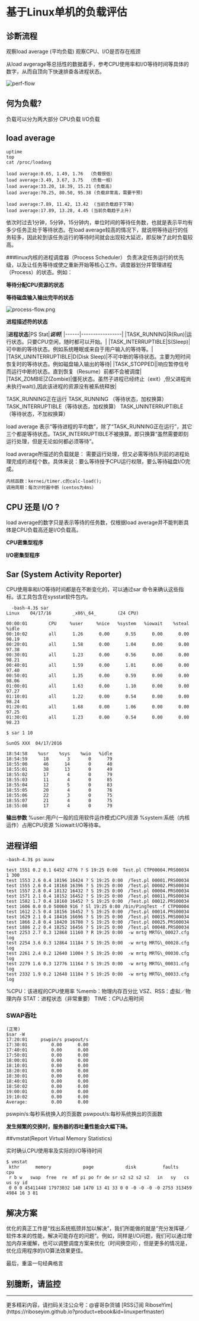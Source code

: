 # 基于Linux单机的负载评估

## 诊断流程
观察load average (平均负载)
观察CPU、I/O是否存在瓶颈

从load avgerage等总括性的数据着手，参考CPU使用率和I/O等待时间等具体的数字，从而自顶向下快速排查各进程状态。

![perf-flow](http://upload-images.jianshu.io/upload_images/1037849-acc425a500206316.png?imageMogr2/auto-orient/strip%7CimageView2/2/w/1240)


## 何为负载?

负载可以分为两大部分
CPU负载
I/O负载

## load average

```
uptime
top
cat /proc/loadavg
```

```
load average:0.65, 1.49, 1.76  （负载很低）
load average:3.49, 3.67, 3.75  （负载一般）
load average:33.20, 18.39, 15.21 (负载高)
load average:70.25, 80.50, 95.38 (负载非常高，需要干预)

load average:7.89, 11.42, 13.42  (当前负载趋于下降)
load average:17.89, 13.28, 4.45 (当前负载趋于上升)
```

依次时过去1分钟，5分钟，15分钟内，单位时间的等待任务数，也就是表示平均有多少任务正处于等待状态。在load average较高的情况下，就说明等待运行的任务较多，因此轮到该任务运行的等待时间就会出现较大延迟，即反映了此时负载较高。



###linux内核的进程调度器（Process Scheduler）
负责决定任务运行的优先级，以及让任务等待或使之重新开始等核心工作。调度器划分并管理进程（Process）的状态。例如：

**等待分配CPU资源的状态**

**等待磁盘输入输出完毕的状态**

![process-flow.png](http://upload-images.jianshu.io/upload_images/1037849-dd82c356bdda926d.png?imageMogr2/auto-orient/strip%7CimageView2/2/w/1240)

**进程描述符的状态**

|**进程状态**|PS Stat|***说明***|
|------|-----------------|
|TASK_RUNNING|R(Run)|运行状态。只要CPU空闲，随时都可以开始。|
|TASK_INTERRUPTIBLE|S(Sleep)|可中断的等待状态。例如系统睡眠或来自于用户输入的等待等。|
|TASK_UNINTERRUPTIBLE|D(Disk Sleep)|不可中断的等待状态。主要为短时间恢复时的等待状态。例如磁盘输入输出的等待|
|TASK_STOPPED||响应暂停信号而运行中断的状态。直到恢复（Resume）前都不会被调度|
|TASK_ZOMBIE|Z(Zombie)|僵死状态。虽然子进程已经终止（exit）,但父进程尚未执行wait(),因此该进程的资源没有被系统释放|


TASK_RUNNING正在运行
TASK_RUNNING （等待状态，加权换算）
TASK_INTERRUPTIBLE（等待状态，加权换算）
TASK_UNINTERRUPTIBLE（等待状态，不加权换算）

load average 表示“等待进程的平均数”，除了“TASK\_RUNNING正在运行”，其它三个都是等待状态。TASK\_INTERRUPTIBLE不被换算。即只换算“虽然需要即刻运行处理，但是无论如何都必须等待”。

load average所描述的负载就是：
需要运行处理，但又必需等待队列前的进程处理完成的进程个数。具体来说：要么等待授予CPU运行权限，要么等待磁盘I/O完成。

```
内核函数：kernei/timer.c的calc-load();
调用周期：每次计时器中断（centos为4ms）
```


## CPU 还是 I/O  ?

load average的数字只是表示等待的任务数，仅根据load average并不能判断具体是CPU负载高还是I/O负载高。

**CPU密集型程序**

**I/O密集型程序**


## Sar (System Activity Reporter)

CPU使用率和I/O等待时间都是在不断变化的，可以通过sar 命令来确认这些指标。该工具包含在sysstat软件包内。

```
  -bash-4.3$ sar
Linux    04/17/16        _x86\_64_        (24 CPU)

00:00:01        CPU     %user     %nice   %system   %iowait    %steal     %idle
00:10:02        all      1.26      0.00      0.55      0.00      0.00     98.19
00:20:01        all      1.58      0.00      1.04      0.00      0.00     97.38
00:30:01        all      1.23      0.00      0.56      0.00      0.00     98.21
00:40:01        all      1.59      0.00      1.01      0.00      0.00     97.40
00:50:01        all      1.35      0.00      0.59      0.00      0.00     98.06
01:00:01        all      1.63      0.00      1.10      0.00      0.00     97.27
01:10:01        all      1.22      0.00      0.54      0.00      0.00     98.24
01:20:01        all      1.68      0.00      1.06      0.00      0.00     97.25
01:30:01        all      1.23      0.00      0.54      0.00      0.00     98.23
```

```
$ sar 1 10

SunOS XXX  04/17/2016

18:54:58    %usr    %sys    %wio   %idle
18:54:59      18       3       0      79
18:55:00      46      14       0      40
18:55:01      38      13       0      49
18:55:02      17       4       0      79
18:55:03      11       4       0      85
18:55:04      12       5       0      83
18:55:05      20       4       0      76
18:55:06      22       3       0      75
18:55:07      21       4       0      75
18:55:08      17       4       0      79
```

**输出参数**
  %user:用户(一般的应用软件运作模式)CPU资源
  %system:系统（内核运作）占用CPU资源
  %iowait:I/O等待率。


## 进程详细

```
-bash-4.3$ ps auxw

test 1551 0.2 0.1 6452 4776 ? S 19:25 0:00  Test.pl CTP00004.PRS00034 1 300
test 1553 2.6 0.4 18196 16424 ? S 19:25 0:00  /Test.pl 00001.PRS00034
test 1555 2.6 0.4 18168 16396 ? S 19:25 0:00  /Test.pl 00002.PRS00034
test 1557 2.8 0.4 18132 16432 ? S 19:25 0:00  /Test.pl 00004.PRS00034
test 1571 2.1 0.4 18152 16452 ? S 19:25 0:00  /Test.pl 00011.PRS00034
test 1582 1.7 0.4 18160 16452 ? S 19:25 0:00  /Test.pl 00012.PRS00034
test 1606 0.0 0.0 50060 916 ? Sl 19:25 0:00 /bin/PingTest -f CTP00004
test 1612 2.5 0.4 18156 16452 ? S 19:25 0:00  /Test.pl 00014.PRS00034
test 1629 2.1 0.4 18416 16696 ? S 19:25 0:00  /Test.pl 00015.PRS00034
test 1866 2.8 0.4 18420 16708 ? S 19:25 0:00  /Test.pl 00025.PRS00034
test 1886 2.2 0.4 18252 16456 ? S 19:25 0:00  /Test.pl 00048.PRS00034
test 2253 2.7 0.3 12868 11160 ? R 19:25 0:00  -w mrtg MRTG\_00027.cfg log
test 2254 3.6 0.3 12864 11184 ? S 19:25 0:00  -w mrtg MRTG\_00028.cfg log
test 2261 2.4 0.2 12640 11004 ? S 19:25 0:00  -w mrtg MRTG\_00030.cfg log
test 2279 1.6 0.3 12776 11164 ? S 19:25 0:00  -w mrtg MRTG\_00031.cfg log
test 2332 1.9 0.2 12648 11104 ? S 19:25 0:00  -w mrtg MRTG\_00033.cfg log

```

%CPU：该进程的CPU使用率
%memb：物理内存百分比
VSZ、RSS：虚拟／物理内存
STAT：进程状态（非常重要）
TIME：CPU占用时间



### SWAP吞吐
```
(正常)
$sar -W
17:20:01     pswpin/s pswpout/s
17:30:01         0.00      0.00
17:40:01         0.00      0.00
17:50:01         0.00      0.00
18:00:01         0.00      0.00
18:10:01         0.00      0.00
18:20:01         0.00      0.00
18:30:01         0.00      0.00
18:40:01         0.00      0.00
18:50:02         0.00      0.00
19:00:01         0.00      0.00
19:10:02         0.00      0.00
Average:         0.00      0.00
```
pswpin/s:每秒系统换入的页面数
pswpout/s:每秒系统换出的页面数

**发生频繁的交换时，服务器的吞吐量性能会大幅下降。**

##vmstat(Report Virtual Memory Statistics)

实时确认CPU使用率及实际的I/O等待时间

```
$ vmstat
 kthr      memory            page            disk          faults      cpu
 r b w   swap  free  re  mf pi po fr de sr s2 s2 s2 s2   in   sy   cs us sy id
 0 0 0 45411448 17973032 140 1470 13 41 33 0 0 -0 -0 -0 -0 2753 313459 4984 16 3 81
```

## 解决方案

优化的真正工作是“找出系统瓶颈并加以解决”，我们所能做的就是“充分发挥硬／软件本来的性能，解决可能存在的问题”。例如，同样是I/O问题，我们可以通过增加内存来缓解，也可以调整调度方案来优化（时间换空间），但是更多的情况是，优化应用程序的I/O算法效果更佳。

最后，重温一句经典格言

## 别臆断，请监控


<hr>
更多精彩内容，请扫码关注公众号：@睿哥杂货铺  
[RSS订阅 RiboseYim](https://riboseyim.github.io?product=ebook&id=linuxperfmaster)
